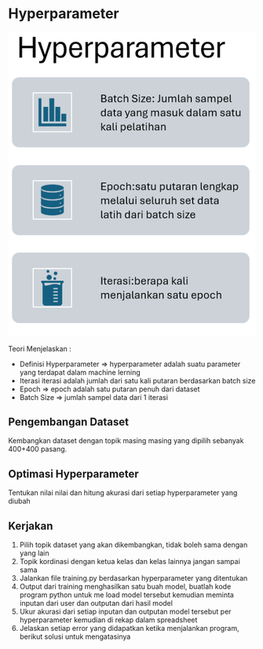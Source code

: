 # Hyperparameter

![Alt text](image.png)

Teori Menjelaskan :
* Definisi Hyperparameter
  => hyperparameter adalah suatu parameter yang terdapat dalam machine lerning
* Iterasi
  iterasi adalah jumlah dari satu kali putaran berdasarkan batch size
* Epoch
  => epoch adalah satu putaran penuh dari dataset
* Batch Size
  => jumlah sampel data dari 1 iterasi

## Pengembangan Dataset

Kembangkan dataset dengan topik masing masing yang dipilih sebanyak 400+400 pasang.

## Optimasi Hyperparameter

Tentukan nilai nilai dan hitung akurasi dari setiap hyperparameter yang diubah

## Kerjakan

1. Pilih topik dataset yang akan dikembangkan, tidak boleh sama dengan yang lain
2. Topik kordinasi dengan ketua kelas dan kelas lainnya jangan sampai sama
3. Jalankan file training.py berdasarkan hyperparameter yang ditentukan
4. Output dari training menghasilkan satu buah model, buatlah kode program python untuk me load model tersebut kemudian meminta inputan dari user dan outputan dari hasil model
5. Ukur akurasi dari setiap inputan dan outputan model tersebut per hyperparameter kemudian di rekap dalam spreadsheet
6. Jelaskan setiap error yang didapatkan ketika menjalankan program, berikut solusi untuk mengatasinya
